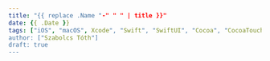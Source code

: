 ```yaml
---
title: "{{ replace .Name "-" " " | title }}"
date: {{ .Date }}
tags: ["iOS", "macOS", Xcode", "Swift", "SwiftUI", "Cocoa", "CocoaTouch"]
author: ["Szabolcs Tóth"]
draft: true
---
```


